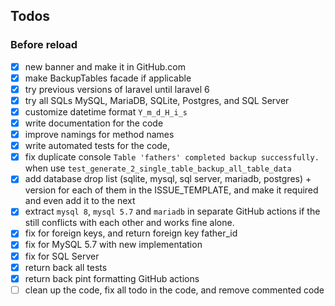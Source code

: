 ## Todos

### Before reload
- [x] new banner and make it in GitHub.com
- [x] make BackupTables facade if applicable
- [x] try previous versions of laravel until laravel 6
- [x] try all SQLs MySQL, MariaDB, SQLite, Postgres, and SQL Server
- [x] customize datetime format `Y_m_d_H_i_s`
- [x] write documentation for the code
- [x] improve namings for method names
- [x] write automated tests for the code, 
- [x] fix duplicate console `Table 'fathers' completed backup successfully.` when use `test_generate_2_single_table_backup_all_table_data`
- [x] add database drop list (sqlite, mysql, sql server, mariadb, postgres) + version for each of them in the ISSUE_TEMPLATE, and make it required and even add it to the next
- [x] extract `mysql 8`, `mysql 5.7` and `mariadb` in separate GitHub actions if the still conflicts with each other and works fine alone. 
- [x] fix for foreign keys, and return foreign key father_id
- [x] fix for MySQL 5.7 with new implementation
- [x] fix for SQL Server
- [x] return back all tests
- [x] return back pint formatting GitHub actions
- [ ] clean up the code, fix all todo in the code, and remove commented code
